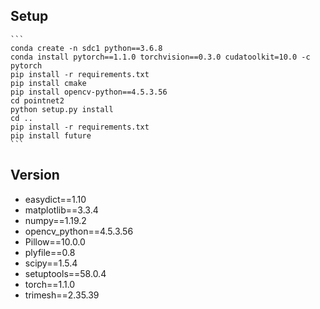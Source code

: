 ## Setup
    ```
    conda create -n sdc1 python==3.6.8
    conda install pytorch==1.1.0 torchvision==0.3.0 cudatoolkit=10.0 -c pytorch
    pip install -r requirements.txt
    pip install cmake
    pip install opencv-python==4.5.3.56
    cd pointnet2
    python setup.py install
    cd ..
    pip install -r requirements.txt
    pip install future
    ```
## Version
- easydict==1.10
- matplotlib==3.3.4
- numpy==1.19.2
- opencv_python==4.5.3.56
- Pillow==10.0.0
- plyfile==0.8
- scipy==1.5.4
- setuptools==58.0.4
- torch==1.1.0
- trimesh==2.35.39

